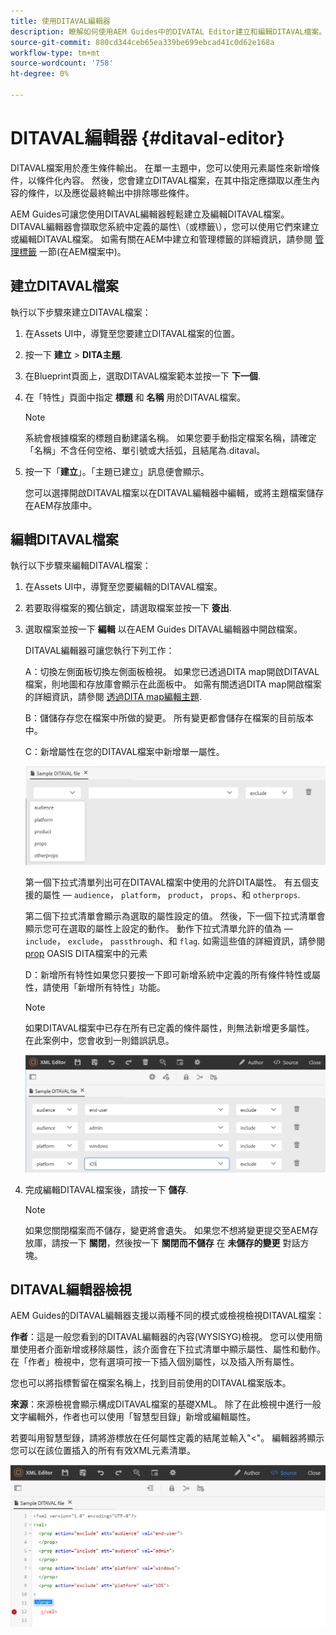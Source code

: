 ```yaml
---
title: 使用DITAVAL編輯器
description: 瞭解如何使用AEM Guides中的DIVATAL Editor建立和編輯DITAVAL檔案。 瞭解DITAVAL編輯器如何在製作和來源檢視中支援DITAVAL檔案。
source-git-commit: 880cd344ceb65ea339be699ebcad41c0d62e168a
workflow-type: tm+mt
source-wordcount: '758'
ht-degree: 0%

---
```


# DITAVAL編輯器 {#ditaval-editor}

DITAVAL檔案用於產生條件輸出。 在單一主題中，您可以使用元素屬性來新增條件，以條件化內容。 然後，您會建立DITAVAL檔案，在其中指定應擷取以產生內容的條件，以及應從最終輸出中排除哪些條件。

AEM Guides可讓您使用DITAVAL編輯器輕鬆建立及編輯DITAVAL檔案。 DITAVAL編輯器會擷取您系統中定義的屬性\（或標籤\），您可以使用它們來建立或編輯DITAVAL檔案。 如需有關在AEM中建立和管理標籤的詳細資訊，請參閱 [管理標籤](https://experienceleague.adobe.com/docs/experience-manager-cloud-service/sites/authoring/features/tags.html?lang=en) 一節(在AEM檔案中)。

## 建立DITAVAL檔案

執行以下步驟來建立DITAVAL檔案：

1. 在Assets UI中，導覽至您要建立DITAVAL檔案的位置。

1. 按一下 **建立** \> **DITA主題**.

1. 在Blueprint頁面上，選取DITAVAL檔案範本並按一下 **下一個**.

1. 在「特性」頁面中指定 **標題** 和 **名稱** 用於DITAVAL檔案。

   >[!NOTE]
   >
   > 系統會根據檔案的標題自動建議名稱。 如果您要手動指定檔案名稱，請確定「名稱」不含任何空格、單引號或大括弧，且結尾為.ditaval。

1. 按一下「**建立**」。「主題已建立」訊息便會顯示。

   您可以選擇開啟DITAVAL檔案以在DITAVAL編輯器中編輯，或將主題檔案儲存在AEM存放庫中。


## 編輯DITAVAL檔案

執行以下步驟來編輯DITAVAL檔案：

1. 在Assets UI中，導覽至您要編輯的DITAVAL檔案。

1. 若要取得檔案的獨佔鎖定，請選取檔案並按一下 **簽出**.

1. 選取檔案並按一下 **編輯** 以在AEM Guides DITAVAL編輯器中開啟檔案。

   DITAVAL編輯器可讓您執行下列工作：

   A：切換左側面板切換左側面板檢視。 如果您已透過DITA map開啟DITAVAL檔案，則地圖和存放庫會顯示在此面板中。 如需有關透過DITA map開啟檔案的詳細資訊，請參閱 [透過DITA map編輯主題](map-editor-advanced-map-editor.md#id17ACJ0F0FHS).

   B：儲儲存存您在檔案中所做的變更。 所有變更都會儲存在檔案的目前版本中。

   C：新增屬性在您的DITAVAL檔案中新增單一屬性。

   ![](images/ditaval-editor-props.png)

   第一個下拉式清單列出可在DITAVAL檔案中使用的允許DITA屬性。 有五個支援的屬性 —  `audience`， `platform`， `product`， `props`、和 `otherprops`.

   第二個下拉式清單會顯示為選取的屬性設定的值。 然後，下一個下拉式清單會顯示您可在選取的屬性上設定的動作。 動作下拉式清單允許的值為 —  `include`， `exclude`， `passthrough`、和 `flag`. 如需這些值的詳細資訊，請參閱 [prop](http://docs.oasis-open.org/dita/dita/v1.3/errata01/os/complete/part3-all-inclusive/langRef/ditaval/ditaval-prop.html#ditaval-prop) OASIS DITA檔案中的元素

   D：新增所有特性如果您只要按一下即可新增系統中定義的所有條件特性或屬性，請使用「新增所有特性」功能。

   >[!NOTE]
   >
   > 如果DITAVAL檔案中已存在所有已定義的條件屬性，則無法新增更多屬性。 在此案例中，您會收到一則錯誤訊息。

   ![](images/ditaval-all-props.png)

1. 完成編輯DITAVAL檔案後，請按一下 **儲存**.

   >[!NOTE]
   >
   > 如果您關閉檔案而不儲存，變更將會遺失。 如果您不想將變更提交至AEM存放庫，請按一下 **關閉**，然後按一下 **關閉而不儲存** 在 **未儲存的變更** 對話方塊。


## DITAVAL編輯器檢視

AEM Guides的DITAVAL編輯器支援以兩種不同的模式或檢視檢視DITAVAL檔案：

**作者**：這是一般您看到的DITAVAL編輯器的內容\(WYSISYG\)檢視。 您可以使用簡單使用者介面新增或移除屬性，該介面會在下拉式清單中顯示屬性、屬性和動作。 在「作者」檢視中，您有選項可按一下插入個別屬性，以及插入所有屬性。

您也可以將指標暫留在檔案名稱上，找到目前使用的DITAVAL檔案版本。

**來源**：來源檢視會顯示構成DITAVAL檔案的基礎XML。 除了在此檢視中進行一般文字編輯外，作者也可以使用「智慧型目錄」新增或編輯屬性。

若要叫用智慧型錄，請將游標放在任何屬性定義的結尾並輸入&quot;&lt;&quot;。 編輯器將顯示您可以在該位置插入的所有有效XML元素清單。

![](images/ditaval-source-view.png)
